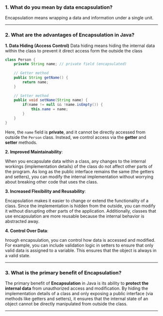 ### 1. What do you mean by data encapsulation?
Encapsulation means wrapping a data and information under a single unit.

---




### 2. What are the advantages of Encapsulation in Java?

**1. Data Hiding (Access Control)**  Data hiding means hiding the internal data within the class to prevent it direct access form the outside the class

```java
class Person {
    private String name; // private field (encapsulated)
    
    // Getter method
    public String getName() {
        return name;
    }
    
    // Setter method
    public void setName(String name) {
        if(name != null && !name.isEmpty()) {
            this.name = name;
        }
    }
}

```

Here, the  `name`  field is  **private**, and it cannot be directly accessed from outside the  `Person`  class. Instead, we control access via the  **getter**  and  **setter**  methods.

**2. Improved Maintainability**:

When you encapsulate data within a class, any changes to the internal workings (implementation details) of the class do not affect other parts of the program. As long as the public interface remains the same (the getters and setters), you can modify the internal implementation without worrying about breaking other code that uses the class.

**3. Increased Flexibility and Reusability**:

Encapsulation makes it easier to change or extend the functionality of a class. Since the implementation is hidden from the outside, you can modify it without disrupting other parts of the application. Additionally, classes that use encapsulation are more reusable because the internal behavior is abstracted away.

**4. Control Over Data**:

hrough encapsulation, you can control how data is accessed and modified. For example, you can include validation logic in setters to ensure that only valid data is assigned to a variable. This ensures that the object is always in a valid state.

---

### 3. What is the primary benefit of Encapsulation?

The primary benefit of  **Encapsulation**  in Java is its ability to  **protect the internal data**  from unauthorized access and modification. By hiding the implementation details of a class and only exposing a public interface (via methods like getters and setters), it ensures that the internal state of an object cannot be directly manipulated from outside the class.

---
